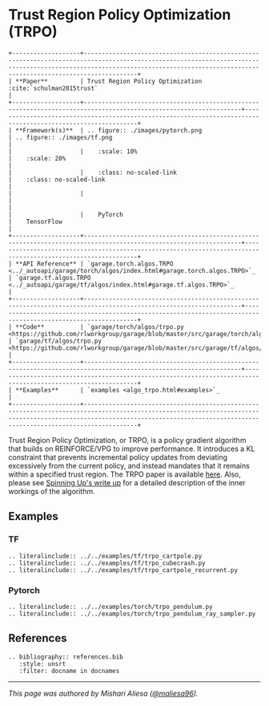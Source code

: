 # Trust Region Policy Optimization (TRPO)

```eval_rst
+-------------------+---------------------------------------------------------------------------------------------------------------------------------------------------------------------------------------------------------------------------------+
| **Paper**         | Trust Region Policy Optimization :cite:`schulman2015trust`                                                                                                                                                                      |
+-------------------+------------------------------------------------------------------------------------------------------------------+--------------------------------------------------------------------------------------------------------------+
| **Framework(s)**  | .. figure:: ./images/pytorch.png                                                                                 | .. figure:: ./images/tf.png                                                                                  |
|                   |    :scale: 10%                                                                                                   |    :scale: 20%                                                                                               |
|                   |    :class: no-scaled-link                                                                                        |    :class: no-scaled-link                                                                                    |
|                   |                                                                                                                  |                                                                                                              |
|                   |    PyTorch                                                                                                       |    TensorFlow                                                                                                |
+-------------------+------------------------------------------------------------------------------------------------------------------+--------------------------------------------------------------------------------------------------------------+
| **API Reference** | `garage.torch.algos.TRPO <../_autoapi/garage/torch/algos/index.html#garage.torch.algos.TRPO>`_                   | `garage.tf.algos.TRPO <../_autoapi/garage/tf/algos/index.html#garage.tf.algos.TRPO>`_                        |
+-------------------+------------------------------------------------------------------------------------------------------------------+--------------------------------------------------------------------------------------------------------------+
| **Code**          | `garage/torch/algos/trpo.py <https://github.com/rlworkgroup/garage/blob/master/src/garage/torch/algos/trpo.py>`_ | `garage/tf/algos/trpo.py <https://github.com/rlworkgroup/garage/blob/master/src/garage/tf/algos/trpo.py>`_   |
+-------------------+------------------------------------------------------------------------------------------------------------------+--------------------------------------------------------------------------------------------------------------+
| **Examples**      | `examples <algo_trpo.html#examples>`_                                                                                                                                                                                           |
+-------------------+---------------------------------------------------------------------------------------------------------------------------------------------------------------------------------------------------------------------------------+
```

Trust Region Policy Optimization, or TRPO, is a policy gradient algorithm that builds on REINFORCE/VPG to improve performance. It introduces a KL constraint that prevents incremental policy updates from deviating excessively from the current policy, and instead mandates that it remains within a specified trust region. The TRPO paper is available [here](https://arxiv.org/abs/1502.05477).  Also, please see [Spinning Up's write up](https://spinningup.openai.com/en/latest/algorithms/trpo.html) for a detailed description of the inner workings of the algorithm.

## Examples

### TF

```eval_rst
.. literalinclude:: ../../examples/tf/trpo_cartpole.py
.. literalinclude:: ../../examples/tf/trpo_cubecrash.py
.. literalinclude:: ../../examples/tf/trpo_cartpole_recurrent.py
```

### Pytorch

```eval_rst
.. literalinclude:: ../../examples/torch/trpo_pendulum.py
.. literalinclude:: ../../examples/torch/trpo_pendulum_ray_sampler.py
```

## References

```eval_rst
.. bibliography:: references.bib
   :style: unsrt
   :filter: docname in docnames
```

----

*This page was authored by Mishari Aliesa ([@maliesa96](https://github.com/maliesa96)).*

